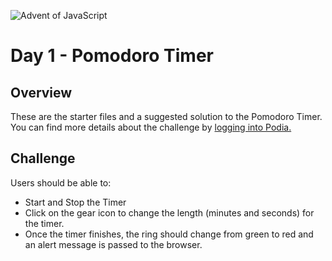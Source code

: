 ![Advent of JavaScript](https://adventofjavascript.s3.us-east-1.amazonaws.com/2021/advent-of-js-gumroad-cover.png)

# Day 1 - Pomodoro Timer

## Overview

These are the starter files and a suggested solution to the Pomodoro Timer.
You can find more details about the challenge by [logging into Podia.](https://store.selfteach.me/login)

## Challenge


Users should be able to:

- Start and Stop the Timer
- Click on the gear icon to change the length (minutes and seconds) for the timer.
- Once the timer finishes, the ring should change from green to red and an alert message is passed to the browser.

